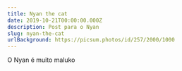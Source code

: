 ```yaml
---
title: Nyan the cat
date: 2019-10-21T00:00:00.000Z
description: Post para o Nyan
slug: nyan-the-cat
urlBackground: https://picsum.photos/id/257/2000/1000
---
```


O Nyan é muito maluko
